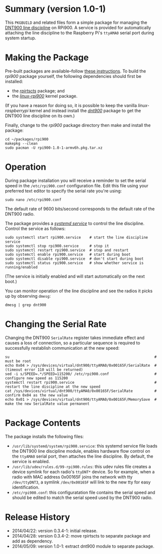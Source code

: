 Summary (version 1.0-1)
=========================

This `PKGBUILD` and related files form a simple package for managing the [DNT900 line discipline](https://github.com/mholling/dnt900) on RPi900. A service is provided for automatically attaching the line discipline to the Raspberry Pi's `ttyAMA0` serial port during system startup.

Making the Package
==================

Pre-built packages are available&ndash;follow [these instructions](../#package-repository). To build the *rpi900* package yourself, the following dependencies should first be installed:

* the [*rpirtscts*](../rpirtscts/) package; and
* the [*linux-rpi900*](../linux-rpi900/) kernel package.

(If you have a reason for doing so, it is possible to keep the vanilla *linux-raspberrypi* kernel and instead install the [*dnt900*](../dnt900/) package to get the DNT900 line discipline on its own.)

Finally, change to the *rpi900* package directory then make and install the package:

    cd ~/packages/rpi900
    makepkg --clean
    sudo pacman -U rpi900-1.0-1-armv6h.pkg.tar.xz

Operation
=========

During package installation you will receive a reminder to set the serial speed in the `/etc/rpi900.conf` configuration file. Edit this file using your preferred text editor to specify the serial rate you're using:

    sudo nano /etc/rpi900.conf

The default rate of 9600 bits/second corresponds to the default rate of the DNT900 radio.

The package provides a [*systemd service*](http://crashmag.net/useful-systemd-commands) to control the line discipline. Control the service as follows:

    sudo systemctl start rpi900.service    # start the line discipline service
    sudo systemctl stop rpi900.service     # stop it
    sudo systemctl restart rpi900.service  # stop and restart
    sudo systemctl enable rpi900.service   # start during boot
    sudo systemctl disable rpi900.service  # don't start during boot
    sudo systemctl status rpi900.service   # show whether service is running/enabled

(The service is initially enabled and will start automatically on the next boot.)

You can monitor operation of the line discipline and see the radios it picks up by observing `dmesg`:

    dmesg | grep dnt900

Changing the Serial Rate
========================

Changing the DNT900 `SerialRate` register takes immediate effect and causes a loss of connection, so a particular sequence is required to successfully restablish communication at the new speed:

    su                                                                   # must be root
    echo 0x04 > /sys/devices/virtual/dnt900/ttyAMA0/0x00165F/SerialRate  # (timeout error 110 will be returned)
    sed -i s/SPEED=.*/SPEED=115200/ /etc/rpi900.conf                     # configure new speed as 115200
    systemctl restart rpi900.service                                     # restart the line discipline at the new speed
    cat /sys/devices/virtual/dnt900/ttyAMA0/0x00165F/SerialRate          # confirm 0x04 as the new value
    echo 0x01 > /sys/devices/virtual/dnt900/ttyAMA0/0x00165F/MemorySave  # make the new SerialRate value permanent

Package Contents
================

The package installs the following files:

* `/usr/lib/systemd/system/rpi900.service`: this systemd service file loads the DNT900 line discipline module, enables hardware flow control on the `ttyAMA0` serial port, then attaches the line discipline. By default, the service is enabled.
* `/usr/lib/udev/rules.d/99-rpi900.rules`: this udev rules file creates a device symlink for each radio's `ttyDNT*` device. So for example, when a radio with MAC address 0x00165F joins the network with tty `/dev/ttyDNT3`, a symlink `/dev/0x00165F` will link to the new tty for easy identification.
* `/etc/rpi900.conf`: this configuratation file contains the serial speed and should be edited to match the serial speed used by the DNT900 radio.

Release History
===============

* 2014/04/22: version 0.3.4-1: initial release.
* 2014/04/28: version 0.3.4-2: move rpirtscts to separate package and add as dependency.
* 2014/05/09: version 1.0-1: extract dnt900 module to separate package.
